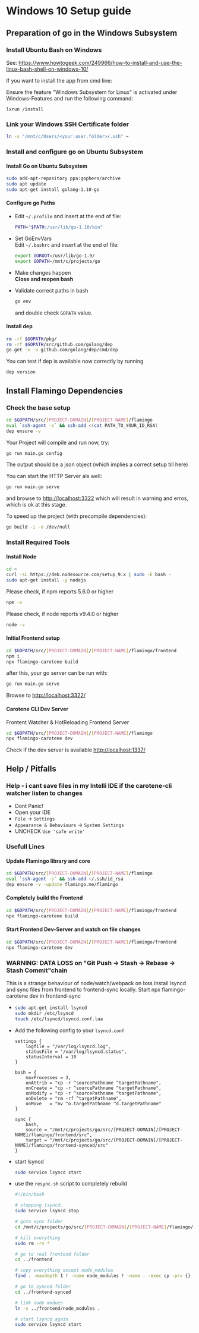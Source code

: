 # Windows 10 Setup guide


## Preparation of go in the Windows Subsystem

### Install Ubuntu Bash on Windows

See: https://www.howtogeek.com/249966/how-to-install-and-use-the-linux-bash-shell-on-windows-10/
  
If you want to install the app from cmd line:

Ensure the feature "Windows Subsystem for Linux" is activated under Windows-Features and run the following command: 
```
lxrun /install
```

### Link your Windows SSH Certificate folder 

```bash
ln -s "/mnt/c/Users/<your.user.folder>/.ssh" ~
```

### Install and configure go on Ubuntu Subsystem

#### Install Go on Ubuntu Subsystem

```bash
sudo add-apt-repository ppa:gophers/archive
sudo apt update
sudo apt-get install golang-1.10-go
```
   
#### Configure go Paths

-  Edit `~/.profile` and insert at the end of file:  
    ```bash
    PATH="$PATH:/usr/lib/go-1.10/bin"
    ```

-  Set GoEnvVars  
   Edit  `~/.bashrc` and insert at the end of file:
   ```bash
   export GOROOT=/usr/lib/go-1.9/
   export GOPATH=/mnt/c/projects/go
   ```

- Make changes happen  
   <b>Close and reopen bash</b>

- Validate correct paths in bash  
   ```bash
   go env
   ```
   and double check `GOPATH` value. 
   
#### Install dep

```bash
rm -rf $GOPATH/pkg/
rm -rf $GOPATH/src/github.com/golang/dep
go get -v -u github.com/golang/dep/cmd/dep
```

You can test if dep is available now correctly by running
```bash
dep version
```
    
## Install Flamingo Dependencies
    

### Check the base setup

```bash
cd $GOPATH/src/[PROJECT-DOMAIN]/[PROJECT-NAME]/flamingo
eval `ssh-agent -s` && ssh-add <(cat PATH_TO_YOUR_ID_RSA)
dep ensure -v
```

Your Project will compile and run now, try:

```bash
go run main.go config
```

The output should be a json object (which implies a correct setup till here)
    
You can start the HTTP Server als well:

```bash
go run main.go serve
```

and browse to [http://localhost:3322](http://localhost:3322)
which will result in warning and erros, which is ok at this stage.

To speed up the project (with precompile dependencies):

```bash
go build -i -o /dev/null
```

### Install Required Tools

#### Install Node

```bash
cd ~
curl -sL https://deb.nodesource.com/setup_9.x | sudo -E bash -
sudo apt-get install -y nodejs
```

Please check, if npm reports 5.6.0 or higher
```bash
npm -v
```

Please check, if node reports v9.4.0 or higher
```bash
node -v
```

#### Initial Frontend setup

```bash
cd $GOPATH/src/[PROJECT-DOMAIN]/[PROJECT-NAME]/flamingo/frontend
npm i
npx flamingo-carotene build
```

after this, your go server can be run with:
```bash
go run main.go serve
```

Browse to [http://localhost:3322/](http://localhost:3322/)

#### Carotene CLI Dev Server

Frontent Watcher & HotReloading Frontend Server

```bash
cd $GOPATH/src/[PROJECT-DOMAIN]/[PROJECT-NAME]/flamingo
npx flamingo-carotene dev
```

Check if the dev server is available [http://localhost:1337/](http://localhost:1337/)

## Help / Pitfalls

### Help - i cant save files in my Intelli IDE if the carotene-cli watcher listen to changes

- Dont Panic!
- Open your IDE 
- `File` -> `Settings`
- `Appearance & Behaviours` -> `System Settings`
- UNCHECK `Use 'safe write'`


### Usefull Lines

#### Update Flamingo library and core

```bash
cd $GOPATH/src/[PROJECT-DOMAIN]/[PROJECT-NAME]/flamingo
eval `ssh-agent -s` && ssh-add ~/.ssh/id_rsa
dep ensure -v -update flamingo.me/flamingo
```

#### Completely build the Frontend

```bash
cd $GOPATH/src/[PROJECT-DOMAIN]/[PROJECT-NAME]/flamingo/frontend
npx flamingo-carotene build
```

#### Start Frontend Dev-Server and watch on file changes 

```bash
cd $GOPATH/src/[PROJECT-DOMAIN]/[PROJECT-NAME]/flamingo/frontend
npx flamingo-carotene dev
```


### WARNING: DATA LOSS on "Git Push -> Stash -> Rebase -> Stash Commit"chain

This is a strange behaviour of node/watch/webpack on lxss
Install lsyncd and sync files from frontend to frontend-sync locally.
Start npx flamingo-carotene dev in frontend-sync

-   
  ```bash
  sudo apt-get install lsyncd
  sudo mkdir /etc/lsyncd
  touch /etc/lsyncd/lsyncd.conf.lua
  ```
  
- Add the following config to your `lsyncd.conf`  

    ```
    settings {
        logfile = "/var/log/lsyncd.log",
        statusFile = "/var/log/lsyncd.status",
        statusInterval = 10
    }

    bash = {
        maxProcesses = 3,
        onAttrib = "cp -r ^sourcePathname ^targetPathname",
        onCreate = "cp -r ^sourcePathname ^targetPathname",
        onModify = "cp -r ^sourcePathname ^targetPathname",
        onDelete = "rm -rf ^targetPathname",
        onMove   = "mv ^o.targetPathname ^d.targetPathname"
    }

    sync {
        bash,
        source = "/mnt/c/projects/go/src/[PROJECT-DOMAIN]/[PROJECT-NAME]/flamingo/frontend/src",
        target = "/mnt/c/projects/go/src/[PROJECT-DOMAIN]/[PROJECT-NAME]/flamingo/frontend-synced/src"
    }
    ```

- start lsyncd

  ```bash
  sudo service lsyncd start
  ```

- use the `resync.sh` script to completely rebuild

  ```bash
  #!/bin/bash
  
  # stopping lsyncd.
  sudo service lsyncd stop
  
  # goto sync folder
  cd /mnt/c/projects/go/src/[PROJECT-DOMAIN]/[PROJECT-NAME]/flamingo/frontend-synced
  
  # kill everything
  sudo rm -rv *
  
  # go to real frontend folder
  cd ../frontend
  
  # copy everything except node_modules 
  find . -maxdepth 1 ! -name node_modules ! -name . -exec cp -prv {} ../frontend-synced \;
  
  # go to synced folder
  cd ../frontend-synced
  
  # link node modues
  ln -s ../frontend/node_modules .
  
  # start lsyncd again
  sudo service lsyncd start
  ```
  
